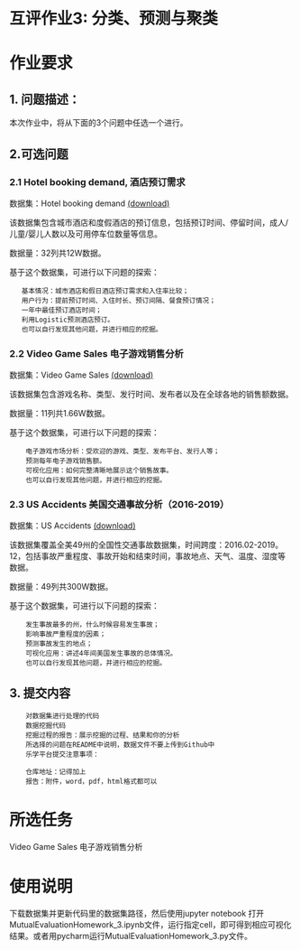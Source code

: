 # 互评作业3: 分类、预测与聚类

# 作业要求

## 1. 问题描述：

  本次作业中，将从下面的3个问题中任选一个进行。

## 2.可选问题

### 2.1 Hotel booking demand, 酒店预订需求

数据集：Hotel booking demand [(download)](https://www.kaggle.com/jessemostipak/hotel-booking-demand)

该数据集包含城市酒店和度假酒店的预订信息，包括预订时间、停留时间，成人/儿童/婴儿人数以及可用停车位数量等信息。

数据量：32列共12W数据。

基于这个数据集，可进行以下问题的探索：

 ```
    基本情况：城市酒店和假日酒店预订需求和入住率比较；
    用户行为：提前预订时间、入住时长、预订间隔、餐食预订情况；
    一年中最佳预订酒店时间；
    利用Logistic预测酒店预订。
    也可以自行发现其他问题，并进行相应的挖掘。
 ```

### 2.2 Video Game Sales 电子游戏销售分析

数据集：Video Game Sales [(download)](https://www.kaggle.com/gregorut/videogamesales)

该数据集包含游戏名称、类型、发行时间、发布者以及在全球各地的销售额数据。

数据量：11列共1.66W数据。

基于这个数据集，可进行以下问题的探索：

```
    电子游戏市场分析：受欢迎的游戏、类型、发布平台、发行人等；
    预测每年电子游戏销售额。
    可视化应用：如何完整清晰地展示这个销售故事。
    也可以自行发现其他问题，并进行相应的挖掘。
```

### 2.3 US Accidents 美国交通事故分析（2016-2019）

数据集：US Accidents [(download)](https://www.kaggle.com/sobhanmoosavi/us-accidents)

该数据集覆盖全美49州的全国性交通事故数据集，时间跨度：2016.02-2019。12，包括事故严重程度、事故开始和结束时间，事故地点、天气、温度、湿度等数据。

数据量：49列共300W数据。

基于这个数据集，可进行以下问题的探索：

```
    发生事故最多的州，什么时候容易发生事故；
    影响事故严重程度的因素；
    预测事故发生的地点；
    可视化应用：讲述4年间美国发生事故的总体情况。
    也可以自行发现其他问题，并进行相应的挖掘。
```

## 3. 提交内容

```
    对数据集进行处理的代码
    数据挖掘代码
    挖掘过程的报告：展示挖掘的过程、结果和你的分析
    所选择的问题在README中说明，数据文件不要上传到Github中
    乐学平台提交注意事项：

    仓库地址：记得加上
    报告：附件，word，pdf，html格式都可以
```

# 所选任务

Video Game Sales 电子游戏销售分析

# 使用说明
下载数据集并更新代码里的数据集路径，然后使用jupyter notebook 打开MutualEvaluationHomework_3.ipynb文件，运行指定cell，即可得到相应可视化结果。或者用pycharm运行MutualEvaluationHomework_3.py文件。

